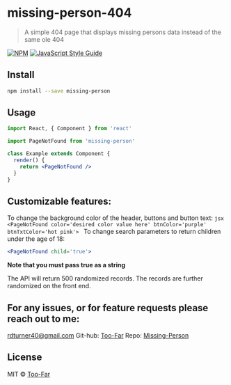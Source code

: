 # missing-person-404

> A simple 404 page that displays missing persons data instead of the same ole 404

[![NPM](https://img.shields.io/npm/v/missing-person.svg)](https://www.npmjs.com/package/missing-person) [![JavaScript Style Guide](https://img.shields.io/badge/code_style-standard-brightgreen.svg)](https://standardjs.com)

## Install

```bash
npm install --save missing-person
```

## Usage

```jsx
import React, { Component } from 'react'

import PageNotFound from 'missing-person'

class Example extends Component {
  render() {
    return <PageNotFound />
  }
}
```

## Customizable features:
  To change the background color of the header, buttons and button text:
    ```jsx
    <PageNotFound color='desired color value here' btnColor='purple' btnTxtColor='hot pink'>
    ```
  To change search parameters to return children under the age of 18:
  ```jsx
  <PageNotFound child='true'>
  ```
  **Note that you must pass true as a string**

  The API will return 500 randomized records. The records are further randomized on the front end. 
## For any issues, or for feature requests please reach out to me:

[rdturner40@gmail.com](mailto:rdturner40@gmail.com)
Git-hub: [Too-Far](https://github.com/Too-Far)
Repo: [Missing-Person](https://github.com/Too-Far/missing-person-404)

## License

MIT © [Too-Far](https://github.com/Too-Far)
